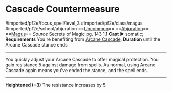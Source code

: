 # Cascade Countermeasure
#imported/pf2e/focus_spell/level_3 #imported/pf2e/class/magus #imported/pf2e/school/abjuration 
==[Uncommon](uncommon.md)== ==[Abjuration](abjuration.md)== ==[Magus](../../../Traits/Magus.md)==
*Source* Secrets of Magic pg. 143 1.1
**Cast** ► somatic; **Requirements** You're benefiting from [Arcane Cascade](Arcane%20Cascade).
**Duration** until the Arcane Cascade stance ends

---
You quickly adjust your Arcane Cascade to offer magical protection. You gain resistance 5 against damage from spells. As normal, using Arcane Cascade again means you've ended the stance, and the spell ends.

<hr>

**Heightened (+3)** The resistance increases by 5.